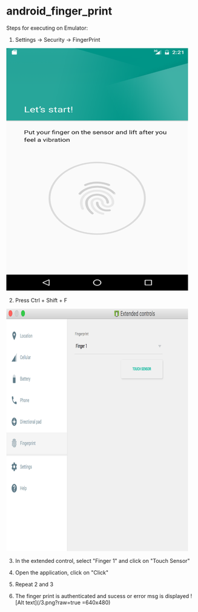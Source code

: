 # android_finger_print


Steps for executing on Emulator:

1. Settings -> Security -> FingerPrint
<img src="/1.png" height="640" width="480"/>

2. Press Ctrl + Shift + F
<img src="/2.png" height="640" width="480"/>

3. In the extended control, select "Finger 1" and click on "Touch Sensor" 

4. Open the application, click on "Click"

5. Repeat 2 and 3

6. The finger print is authenticated and sucess or error msg is displayed
![Alt text](/3.png?raw=true =640x480)
